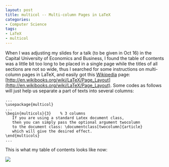 ```yaml
---
layout: post
title: multicol -- Multi-column Pages in LaTeX
categories:
- Computer Science
tags:
- LaTeX
- multicol
---
```


When I was adjusting my slides for a talk (to be given in Oct 16) in the Capital University of Economics and Business, I found the table of contents was a little bit too long to be placed in a single page while the titles of all sections are not so wide, thus I searched for some instructions on multi-column pages in LaTeX, and easily got this [Wikipedia](http://en.wikibooks.org) page: [http://en.wikibooks.org/wiki/LaTeX/Page_Layout](http://en.wikibooks.org/wiki/LaTeX/Page_Layout). Some codes as follows will just help us separate a part of texts into several columns:

    
    ...
    \usepackage{multicol}
    ...
    \begin{multicols}{3}    % 3 columns
       If you are using a standard Latex document class,
       then you can simply pass the optional argument twocolumn
       to the document class: \documentclass[twocolumn]{article}
       which will give the desired effect.
    \end{multicols}
    ...


This is what my table of contents looks like now:

[![](http://yihui.name/en/wp-content/uploads/1191402784_0.gif)](http://yihui.name/en/wp-content/uploads/1191402784_1.png)
